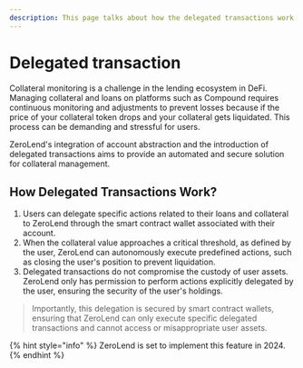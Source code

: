 ```yaml
---
description: This page talks about how the delegated transactions work
---
```


# Delegated transaction

Collateral monitoring is a challenge in the lending ecosystem in DeFi. Managing collateral and loans on platforms such as Compound requires continuous monitoring and adjustments to prevent losses because if the price of your collateral token drops and your collateral gets liquidated. This process can be demanding and stressful for users.

ZeroLend's integration of account abstraction and the introduction of delegated transactions aims to provide an automated and secure solution for collateral management.

## **How Delegated Transactions Work?**

1. Users can delegate specific actions related to their loans and collateral to ZeroLend through the smart contract wallet associated with their account.
2. When the collateral value approaches a critical threshold, as defined by the user, ZeroLend can autonomously execute predefined actions, such as closing the user's position to prevent liquidation.
3. Delegated transactions do not compromise the custody of user assets. ZeroLend only has permission to perform actions explicitly delegated by the user, ensuring the security of the user's holdings.

> Importantly, this delegation is secured by smart contract wallets, ensuring that ZeroLend can only execute specific delegated transactions and cannot access or misappropriate user assets.

{% hint style="info" %}
ZeroLend is set to implement this feature in 2024.&#x20;
{% endhint %}
